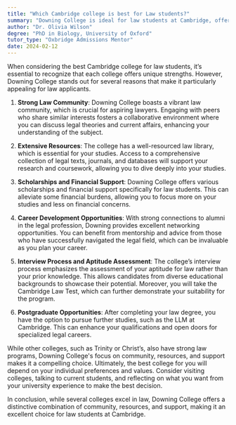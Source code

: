 ```yaml
---
title: "Which Cambridge college is best for Law students?"
summary: "Downing College is ideal for law students at Cambridge, offering a strong community, extensive resources, scholarships, and career development opportunities."
author: "Dr. Olivia Wilson"
degree: "PhD in Biology, University of Oxford"
tutor_type: "Oxbridge Admissions Mentor"
date: 2024-02-12
---
```


When considering the best Cambridge college for law students, it’s essential to recognize that each college offers unique strengths. However, Downing College stands out for several reasons that make it particularly appealing for law applicants.

1. **Strong Law Community**: Downing College boasts a vibrant law community, which is crucial for aspiring lawyers. Engaging with peers who share similar interests fosters a collaborative environment where you can discuss legal theories and current affairs, enhancing your understanding of the subject.

2. **Extensive Resources**: The college has a well-resourced law library, which is essential for your studies. Access to a comprehensive collection of legal texts, journals, and databases will support your research and coursework, allowing you to dive deeply into your studies.

3. **Scholarships and Financial Support**: Downing College offers various scholarships and financial support specifically for law students. This can alleviate some financial burdens, allowing you to focus more on your studies and less on financial concerns.

4. **Career Development Opportunities**: With strong connections to alumni in the legal profession, Downing provides excellent networking opportunities. You can benefit from mentorship and advice from those who have successfully navigated the legal field, which can be invaluable as you plan your career.

5. **Interview Process and Aptitude Assessment**: The college’s interview process emphasizes the assessment of your aptitude for law rather than your prior knowledge. This allows candidates from diverse educational backgrounds to showcase their potential. Moreover, you will take the Cambridge Law Test, which can further demonstrate your suitability for the program.

6. **Postgraduate Opportunities**: After completing your law degree, you have the option to pursue further studies, such as the LLM at Cambridge. This can enhance your qualifications and open doors for specialized legal careers.

While other colleges, such as Trinity or Christ’s, also have strong law programs, Downing College's focus on community, resources, and support makes it a compelling choice. Ultimately, the best college for you will depend on your individual preferences and values. Consider visiting colleges, talking to current students, and reflecting on what you want from your university experience to make the best decision. 

In conclusion, while several colleges excel in law, Downing College offers a distinctive combination of community, resources, and support, making it an excellent choice for law students at Cambridge.
    